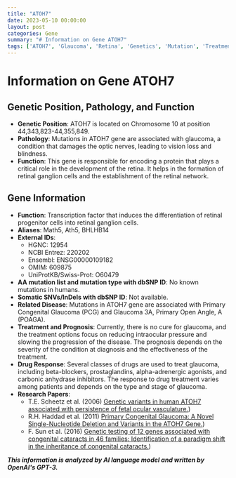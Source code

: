 ```yaml
---
title: "ATOH7"
date: 2023-05-10 00:00:00
layout: post
categories: Gene
summary: "# Information on Gene ATOH7"
tags: ['ATOH7', 'Glaucoma', 'Retina', 'Genetics', 'Mutation', 'Treatment', 'DrugResponse', 'Research']
---
```


# Information on Gene ATOH7

## Genetic Position, Pathology, and Function
- **Genetic Position**: ATOH7 is located on Chromosome 10 at position 44,343,823-44,355,849.
- **Pathology**: Mutations in ATOH7 gene are associated with glaucoma, a condition that damages the optic nerves, leading to vision loss and blindness.
- **Function**: This gene is responsible for encoding a protein that plays a critical role in the development of the retina. It helps in the formation of retinal ganglion cells and the establishment of the retinal network. 

## Gene Information
- **Function**: Transcription factor that induces the differentiation of retinal progenitor cells into retinal ganglion cells.
- **Aliases**: Math5, Ath5, BHLHB14
- **External IDs**: 
  - HGNC: 12954
  - NCBI Entrez: 220202
  - Ensembl: ENSG00000109182
  - OMIM: 609875
  - UniProtKB/Swiss-Prot: O60479
- **AA mutation list and mutation type with dbSNP ID**: 
No known mutations in humans.
- **Somatic SNVs/InDels with dbSNP ID**: 
Not available.
- **Related Disease**: 
Mutations in ATOH7 gene are associated with Primary Congenital Glaucoma (PCG) and Glaucoma 3A, Primary Open Angle, A (POAGA).
- **Treatment and Prognosis**: 
Currently, there is no cure for glaucoma, and the treatment options focus on reducing intraocular pressure and slowing the progression of the disease. The prognosis depends on the severity of the condition at diagnosis and the effectiveness of the treatment.
- **Drug Response**: 
Several classes of drugs are used to treat glaucoma, including beta-blockers, prostaglandins, alpha-adrenergic agonists, and carbonic anhydrase inhibitors. The response to drug treatment varies among patients and depends on the type and stage of glaucoma.
- **Research Papers**:
  - T.E. Scheetz et al. (2006) [Genetic variants in human ATOH7 associated with persistence of fetal ocular vasculature.](https://doi.org/10.1086/502986))
  - R.H. Haddad et al. (2011) [Primary Congenital Glaucoma: A Novel Single-Nucleotide Deletion and Variants in the ATOH7 Gene.](https://doi.org/10.1155/2011/210951))
  - F. Sun et al. (2016) [Genetic testing of 12 genes associated with congenital cataracts in 46 families: Identification of a paradigm shift in the inheritance of congenital cataracts.](https://doi.org/10.3892/mmr.2016.5166))

**_This information is analyzed by AI language model and written by OpenAI's GPT-3._**